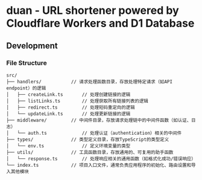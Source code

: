 # duan - URL shortener powered by Cloudflare Workers and D1 Database

## Development

### File Structure
```text
src/
├── handlers/           // 请求处理函数目录，存放处理特定请求（如API endpoint）的逻辑
│   ├── createLink.ts       // 处理创建链接的逻辑
│   ├── listLinks.ts        // 处理获取所有链接列表的逻辑
│   ├── redirect.ts         // 处理短码重定向的逻辑
│   └── updateLink.ts       // 处理更新链接的逻辑
├── middleware/         // 中间件目录，存放请求处理链中的中间件函数（如认证、日志）
│   └── auth.ts             // 处理认证（authentication）相关的中间件
├── types/              // 类型定义目录，存放TypeScript的类型定义
│   └── env.ts              // 定义环境变量的类型
├── utils/              // 工具函数目录，存放通用的、可复用的助手函数
│   └── response.ts         // 处理响应相关的通用函数（如格式化成功/错误响应）
└── index.ts            // 项目入口文件，通常负责应用程序的初始化、路由设置和导入其他模块
```